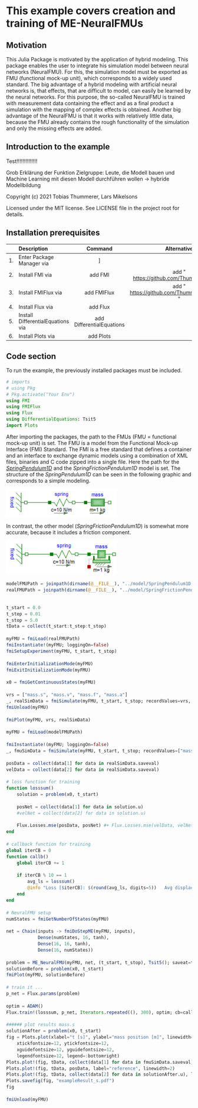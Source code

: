 # This example covers creation and training of ME-NeuralFMUs

## Motivation
This Julia Package is motivated by the application of hybrid modeling. This package enables the user to integrate his simulation model between neural networks (NeuralFMU). For this, the simulation model must be exported as FMU (functional mock-up unit), which corresponds to a widely used standard. The big advantage of a hybrid modeling with artificial neural networks is, that effects, that are difficult to model, can easily be learned by the neural networks. For this purpose, the so-called NeuralFMU is trained with measurement data containing the effect and as a final product a simulation with the mapping of complex effects is obtained. Another big advantage of the NeuralFMU is that it works with relatively little data, because the FMU already contains the rough functionality of the simulation and only the missing effects are added.

## Introduction to the example
Test!!!!!!!!!!!!!!


Grob Erklärung der Funktion
Zielgruppe: Leute, die Modell bauen und Machine Learning mit diesen Modell durchführen wollen
            -> hybride Modellbildung


Copyright (c) 2021 Tobias Thummerer, Lars Mikelsons

Licensed under the MIT license. See LICENSE file in the project root for details.

## Installation prerequisites

|    | Description                       | Command     |  Alternative  |   
|:--- |:---                               |:---:        |:---:|
|1.  | Enter Package Manager via         |     ]       |     |
|2.  | Install FMI via                   |   add FMI   | add " https://github.com/ThummeTo/FMI.jl "   |
|3.  | Install FMIFlux via               | add FMIFlux | add " https://github.com/ThummeTo/FMIFlux.jl " |
|4.  | Install Flux via                  |  add Flux   |     |
|5.  | Install DifferentialEquations via | add DifferentialEquations |  |
|6.  | Install Plots via                 | add Plots   |     |

## Code section

To run the example, the previously installed packages must be included. 


```julia
# imports
# using Pkg
# Pkg.activate("Your Env")
using FMI
using FMIFlux
using Flux
using DifferentialEquations: Tsit5
import Plots
```

After importing the packages, the path to the FMUs (FMU = functional mock-up unit) is set. The FMU is a model from the Functional Mock-up Interface (FMI) Standard. The FMI is a free standard that defines a container and an interface to exchange dynamic models using a combination of XML files, binaries and C code zipped into a single file. Here the path for the [*SpringPendulum1D*](../model/SpringPendulum1D.mo) and the *SpringFrictionPendulum1D* model is set. The structure of the *SpringPendulum1D* can be seen in the following graphic and corresponds to a simple modeling.

<img src="./pics/SpringPendulum1D.png" alt="" width="300"/>


In contrast, the other model (*SpringFrictionPendulum1D*) is somewhat more accurate, because it includes a friction component. 

<img src="./pics/SpringFrictionPendulum1D.png" alt="" width="300"/>


```julia
modelFMUPath = joinpath(dirname(@__FILE__), "../model/SpringPendulum1D.fmu")
realFMUPath = joinpath(dirname(@__FILE__), "../model/SpringFrictionPendulum1D.fmu")
```






```julia

t_start = 0.0
t_step = 0.01
t_stop = 5.0
tData = collect(t_start:t_step:t_stop)

myFMU = fmiLoad(realFMUPath)
fmiInstantiate!(myFMU; loggingOn=false)
fmiSetupExperiment(myFMU, t_start, t_stop)

fmiEnterInitializationMode(myFMU)
fmiExitInitializationMode(myFMU)

x0 = fmiGetContinuousStates(myFMU)

vrs = ["mass.s", "mass.v", "mass.f", "mass.a"]
_, realSimData = fmiSimulate(myFMU, t_start, t_stop; recordValues=vrs, saveat=tData, setup=false, reset=false)
fmiUnload(myFMU)

fmiPlot(myFMU, vrs, realSimData)

myFMU = fmiLoad(modelFMUPath)

fmiInstantiate!(myFMU; loggingOn=false)
_, fmuSimData = fmiSimulate(myFMU, t_start, t_stop; recordValues=["mass.s", "mass.v", "mass.a"], saveat=tData)

posData = collect(data[1] for data in realSimData.saveval)
velData = collect(data[2] for data in realSimData.saveval)

# loss function for training
function losssum()
    solution = problem(x0, t_start)

    posNet = collect(data[1] for data in solution.u)
    #velNet = collect(data[2] for data in solution.u)

    Flux.Losses.mse(posData, posNet) #+ Flux.Losses.mse(velData, velNet)
end

# callback function for training
global iterCB = 0
function callb()
    global iterCB += 1

    if iterCB % 10 == 1
        avg_ls = losssum()
        @info "Loss [$iterCB]: $(round(avg_ls, digits=5))   Avg displacement in data: $(round(sqrt(avg_ls), digits=5))"
    end
end

# NeuralFMU setup
numStates = fmiGetNumberOfStates(myFMU)

net = Chain(inputs -> fmiDoStepME(myFMU, inputs),
            Dense(numStates, 16, tanh),
            Dense(16, 16, tanh),
            Dense(16, numStates))

problem = ME_NeuralFMU(myFMU, net, (t_start, t_stop), Tsit5(); saveat=tData)
solutionBefore = problem(x0, t_start)
fmiPlot(myFMU, solutionBefore)

# train it ...
p_net = Flux.params(problem)

optim = ADAM()
Flux.train!(losssum, p_net, Iterators.repeated((), 300), optim; cb=callb) # Feel free to increase training steps or epochs for better results

###### plot results mass.s
solutionAfter = problem(x0, t_start)
fig = Plots.plot(xlabel="t [s]", ylabel="mass position [m]", linewidth=2,
    xtickfontsize=12, ytickfontsize=12,
    xguidefontsize=12, yguidefontsize=12,
    legendfontsize=12, legend=:bottomright)
Plots.plot!(fig, tData, collect(data[1] for data in fmuSimData.saveval), label="FMU", linewidth=2)
Plots.plot!(fig, tData, posData, label="reference", linewidth=2)
Plots.plot!(fig, tData, collect(data[2] for data in solutionAfter.u), label="NeuralFMU", linewidth=2)
Plots.savefig(fig, "exampleResult_s.pdf")
fig 

fmiUnload(myFMU)

```
